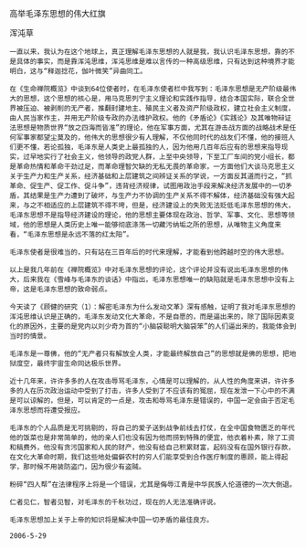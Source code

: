 高举毛泽东思想的伟大红旗

浑沌草


    一直以来，我认为在这个地球上，真正理解毛泽东思想的人就是我，我认识毛泽东思想，靠的不是具体的事实，而是靠浑沌思维，浑沌思维是难以言传的一种高级思维，只有达到这种境界才能明白，这与“释迦捻花，伽叶微笑”异曲同工。

    在《生命禅院概览》中谈到64位使者时，在毛泽东使者栏中我写到：毛泽东思想是无产阶级最伟大的思想，这个思想的核心是，用马克思列宁主义理论和实践作指导，结合本国实际，联合全世界被压迫、被剥削的无产者，推翻封建地主、殖民主义者及资产阶级政权，建立社会主义制度，由人民当家作主，并用无产阶级专政的办法维护政权。他的《矛盾论》《实践论》及其唯物辩证法思想是物质世界“放之四海而皆准”的理论，他在军事方面，尤其在游击战方面的战略战术是任何军事家都望尘莫及的，他伟大的思想很少有人理解，不仅他同时代的战友们不懂，他的接班人们更不懂，若论孤独，毛泽东是人类史上最孤独的人，因为他用几百年后应有的思想来指导现实，过早地实行了社会主义，他领导的政党人群，上至中央领导，下至工厂车间的党小组长，都是革命热情和革命干劲过足，而革命理智欠缺的无私无畏的革命家，一方面他们大谈马克思主义关于生产力和生产关系，经济基础和上层建筑之间辨证关系的学说，一方面反其道而行之，“抓革命、促生产、促工作、促斗争”，违背经济规律，试图用政治手段来解决经济发展中的一切矛盾，其结果是生产力遭到了破坏，与生产力不协调的生产关系不得不解体，经济基础没有强大起来，与之不相适应的上层建筑不得不垮，但是，经济建设上的失败无法贬低毛泽东思想的伟大，毛泽东思想不是指导经济建设的理论，他的思想主要体现在政治、哲学、军事、文化、思想等领域，他的思想是人类历史上唯一能够彻底涤荡一切藏污纳垢之所的思想，从唯物主义角度来看，“毛泽东思想是永远不落的红太阳”。

    毛泽东使者是很难当的，只有站在三百年后的时代来理解，才能看到他跨越时空的伟大思想。

    以上是我几年前在《禅院概览》中对毛泽东思想的评论，这个评论并没有说出毛泽东思想的伟大，后来我在《雪峰与毛泽东的谈话》中指出，毛泽东思想唯一的缺陷就是毛泽东思想中没有上帝，这是毛泽东思想的致命弱点。

    今天读了《顾健的研究（1）：解密毛泽东为什么发动文革》深有感触，证明了我对毛泽东思想的浑沌思维认识是正确的，毛泽东发动文化大革命，不是自愿的，而是逼出来的，除了国际因素变化的原因外，主要的是党内以刘少奇为首的“小脑袋聪明大脑袋笨”的人们逼出来的，我能体会到当时的情景。

    毛泽东是一尊佛，他的“无产者只有解放全人类，才能最终解放自己”的思想就是佛的思想，把地狱度空，最终宇宙生命同达极乐世界。

    近十几年来，许许多多的人在攻击辱骂毛泽东，心情是可以理解的，从人性的角度来讲，许许多多的人在历次政治运动中受到了打击，许多人受到了不应该有的冤屈，现在发泄一下心中的不满是可以谅解的，但是，可以肯定的一点是，攻击和辱骂毛泽东是错误的，中国一定会由于否定毛泽东思想而将遭受报应。

    毛泽东的个人品质是无可挑剔的，将自己的爱子送到战争前线去打仗，在全中国食物匮乏的年代他的饭菜也是非常简单的，他的亲人们也没有因为他而捞到特殊的便宜，他衣着朴素，除了工资和稿费外，他没有贪污国家和人民的财产，他没有给自己积累财富，起码没有在国外银行存款，在文化大革命时期，我们这些地处偏僻农村的穷人们能享受到合作医疗制度的惠顾，能上得起学，那时候不用装防盗门，因为很少有盗贼。

    粉碎“四人帮”在法律程序上将是一个错误，尤其是侮辱江青是中华民族人伦道德的一次大倒退。

    仁者见仁，智者见智，对毛泽东的千秋功过，现在的人无法准确评说。

    毛泽东思想加上关于上帝的知识将是解决中国一切矛盾的最佳良方。

    2006-5-29




